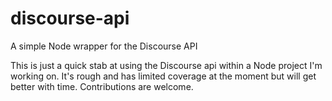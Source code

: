 discourse-api
=============

A simple Node wrapper for the Discourse API

This is just a quick stab at using the Discourse api within a Node project I'm working on. It's rough and has limited
coverage at the moment but will get better with time. Contributions are welcome.
